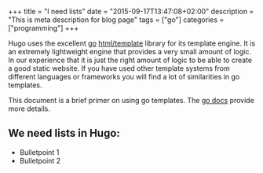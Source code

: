 +++
title = "I need lists"
date = "2015-09-17T13:47:08+02:00"
description = "This is meta description for blog page"
tags = ["go"]
categories = ["programming"]
+++

Hugo uses the excellent [go][] [html/template][gohtmltemplate] library for
its template engine. It is an extremely lightweight engine that provides a very
small amount of logic. In our experience that it is just the right amount of
logic to be able to create a good static website. If you have used other
template systems from different languages or frameworks you will find a lot of
similarities in go templates.

This document is a brief primer on using go templates. The [go docs][gohtmltemplate]
provide more details.

## We need lists in Hugo:

<ul>
  <li>Bulletpoint 1
  </li>
  <li>Bulletpoint 2
  </li>
</ul>





[go]: <http://golang.org/>
[gohtmltemplate]: <http://golang.org/pkg/html/template/>
